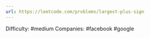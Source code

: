 ```yaml
---
url: https://leetcode.com/problems/largest-plus-sign
---
```


Difficulty: #medium
Companies: #facebook #google